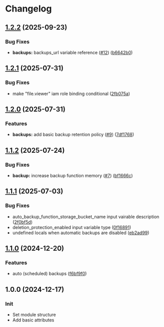 # Changelog

## [1.2.2](https://github.com/Tensho/terraform-google-filestore/compare/v1.2.1...v1.2.2) (2025-09-23)


### Bug Fixes

* **backups:** backups_url variable reference ([#12](https://github.com/Tensho/terraform-google-filestore/issues/12)) ([b6642b0](https://github.com/Tensho/terraform-google-filestore/commit/b6642b071a7d7a42227c912830dd206b2eb96101))

## [1.2.1](https://github.com/Tensho/terraform-google-filestore/compare/v1.2.0...v1.2.1) (2025-07-31)


### Bug Fixes

* make "file.viewer" iam role binding conditional ([2fb075a](https://github.com/Tensho/terraform-google-filestore/commit/2fb075ae88f49ec88cd40dba42c924345d0cd99e))

## [1.2.0](https://github.com/Tensho/terraform-google-filestore/compare/v1.1.2...v1.2.0) (2025-07-31)


### Features

* **backups:** add basic backup retention policy ([#9](https://github.com/Tensho/terraform-google-filestore/issues/9)) ([7df1768](https://github.com/Tensho/terraform-google-filestore/commit/7df1768b8b9a4ec2362eac022a36687a28511ed3))

## [1.1.2](https://github.com/Tensho/terraform-google-filestore/compare/v1.1.1...v1.1.2) (2025-07-24)


### Bug Fixes

* **backup:** increase backup function memory ([#7](https://github.com/Tensho/terraform-google-filestore/issues/7)) ([bf1666c](https://github.com/Tensho/terraform-google-filestore/commit/bf1666c30cf5ad9f7c050a5b803322ee07b46714))

## [1.1.1](https://github.com/Tensho/terraform-google-filestore/compare/v1.1.0...v1.1.1) (2025-07-03)


### Bug Fixes

* auto_backup_function_storage_bucket_name input vairable description ([2f0bf5d](https://github.com/Tensho/terraform-google-filestore/commit/2f0bf5dedba4b120ab4951387da785b42d841e0e))
* deletion_protection_enabled input variable type ([0f16891](https://github.com/Tensho/terraform-google-filestore/commit/0f168910681d796238d477f21bf086cce392c037))
* undefined locals when automatic backups are disabled ([eb2ad99](https://github.com/Tensho/terraform-google-filestore/commit/eb2ad99395e2d2b42d9a411d82eb81790d5a85fb))

## [1.1.0](https://github.com/Tensho/terraform-google-filestore/compare/v1.0.0...v1.1.0) (2024-12-20)


### Features

* auto (scheduled) backups ([f6bf9f0](https://github.com/Tensho/terraform-google-filestore/commit/f6bf9f0b279aa396be078c060823ee1ae3533b19))

## 1.0.0 (2024-12-17)

### Init

* Set module structure
* Add basic attributes
